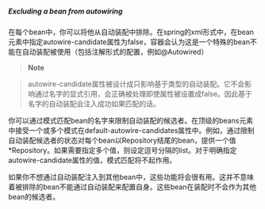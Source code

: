 ##### Excluding a bean from autowiring

在每个bean中，你可以将他从自动装配中排除。在spring的xml形式中，在bean元素中指定autowire-candidate属性为false，容器会认为这是一个特殊的bean不能在自动装配被使用（包括注解形式的配置，例如@Autowired）

>**Note**

>autowire-candidate属性被设计成只影响基于类型的自动装配。它不会影响通过名字的显式引用，会正确被处理即使属性被设置成false。因此基于名字的自动装配会注入成功如果匹配的话。

你可以通过模式匹配bean的名字来限制自动装配的候选者。在顶级的beans元素中接受一个或多个模式在default-autowire-candidates属性中。例如，通过限制自动装配候选者的状态对每个bean以Repository结尾的bean，提供一个值*Repository。如果需要指定多个值，则设定逗号分隔的list。对于明确指定autowire-candidate属性的值，模式匹配将不起作用。

如果你不想通过自动装配注入到其他bean中，这些功能将会很有用。这并不意味着被排除的bean不能通过自动装配来配置自身。这些bean在装配时不会作为其他bean的候选者。